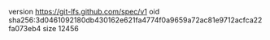version https://git-lfs.github.com/spec/v1
oid sha256:3d0461092180db430162e621fa4774f0a9659a72ac81e9712acfca22fa073eb4
size 12456
